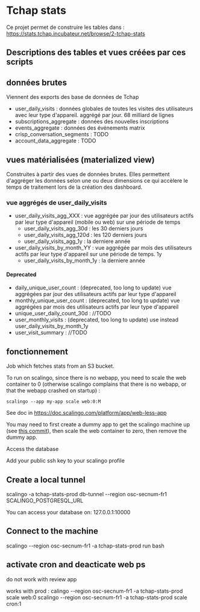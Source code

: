 # Tchap stats

Ce projet permet de construire les tables dans : https://stats.tchap.incubateur.net/browse/2-tchap-stats

## Descriptions des tables et vues créées par ces scripts

## données brutes
Viennent des exports des base de données de Tchap
* user_daily_visits : données globales de toutes les visites des utilisateurs avec leur type d'appareil. aggrégé par jour. 68 milliard de lignes
* subscriptions_aggregate : données des nouvelles inscriptions
* events_aggregate : données des événements matrix
* crisp_conversation_segments : TODO
* account_data_aggregate : TODO

## vues matérialisées (materialized view)
Construites à partir des vues de données brutes. 
Elles permettent d'aggréger les données selon une ou deux dimensions ce qui accèlere le temps de traitement lors de la création des dashboard. 


### vue aggrégés de user_daily_visits

* user_daily_visits_agg_XXX : vue aggrégée par jour des utilisateurs actifs par leur type d'appareil (mobile ou web) sur une période de temps
  * user_daily_visits_agg_30d : les 30 derniers jours
  * user_daily_visits_agg_120d : les 120 derniers jours
  * user_daily_visits_agg_1y : la derniere année
* user_daily_visits_by_month_YY : vue aggrégée par mois des utilisateurs actifs par leur type d'appareil sur une période de temps. 1y
  * user_daily_visits_by_month_1y : la derniere année

#### Deprecated
* daily_unique_user_count : (deprecated, too long to update) vue aggrégées par jour des utilisateurs actifs par leur type d'appareil
* monthly_unique_user_count : (deprecated, too long to update) vue aggrégées par mois des utilisateurs actifs par leur type d'appareil
* unique_user_daily_count_30d : //TODO
* user_monthly_visits : (deprecated, too long to update) use instead user_daily_visits_by_month_1y
* user_visit_summary : //TODO


## fonctionnement
Job which fetches stats from an S3 bucket.

To run on scalingo, since there is no webapp, you need to scale the web container to 0 (otherwise scalingo complains that there is no webapp, or that the webapp crashed on startup) :

`scalingo --app my-app scale web:0:M`

See doc in https://doc.scalingo.com/platform/app/web-less-app

You may need to first create a dummy app to get the scalingo machine up (see [this commit](https://github.com/tchapgouv/tchap-stats/commit/ad9ab080922d8150e69dc224b87562898038f6b8)), then scale the web container to zero, then remove the dummy app.

Access the database

Add your public ssh key to your scalingo profile
## Create a local tunnel 
scalingo -a tchap-stats-prod db-tunnel --region osc-secnum-fr1 SCALINGO_POSTGRESQL_URL

You can access your database on:
127.0.0.1:10000

## Connect to the machine
scalingo --region osc-secnum-fr1 -a tchap-stats-prod run bash 


## activate cron and deacticate web ps
do not work with review app

works with prod : 
calingo --region osc-secnum-fr1 -a tchap-stats-prod scale web:0
scalingo --region osc-secnum-fr1 -a tchap-stats-prod scale cron:1
